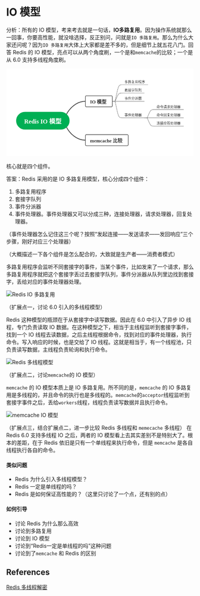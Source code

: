 # IO 模型

分析：所有的 IO 模型，考来考去就是一句话，**IO多路复用**。因为操作系统就那么一回事，你要高性能，就没啥选择，反正别问，问就是`IO 多路复用`。那么为什么大家还问呢？因为`IO 多路复用`大体上大家都是差不多的，但是细节上就五花八门。回答 Redis 的 IO 模型，亮点可以从两个角度刷，一个是和`memcache`的比较；一个是从 6.0 支持多线程角度刷。

![IO 模型](./img/io_model.png)

核心就是四个组件。

答案：Redis 采用的是 IO 多路复用模型，核心分成四个组件：
1. 多路复用程序
2. 套接字队列
3. 事件分派器
4. 事件处理器。事件处理器又可以分成三种，连接处理器，请求处理器，回复处理器。

（事件处理器怎么记住这三个呢？按照“发起连接——发送请求——发回响应”三个步骤，刚好对应三个处理器）

（大概描述一下各个组件是怎么配合的，大致就是生产者——消费者模式）

多路复用程序会监听不同套接字的事件，当某个事件，比如发来了一个请求，那么多路复用程序就把这个套接字丢过去套接字队列，事件分派器从队列里边找到套接字，丢给对应的事件处理器处理。

![Redis IO 多路复用](https://img-blog.csdnimg.cn/20200614190842638.png?x-oss-process=image/watermark,type_ZmFuZ3poZW5naGVpdGk,shadow_10,text_aHR0cHM6Ly9ibG9nLmNzZG4ubmV0L1Nla3lfZmVp,size_16,color_FFFFFF,t_70)


（扩展点一，讨论 6.0 引入的多线程模型）

Redis 这种模型的瓶颈在于从套接字中读写数据。因此在 6.0 中引入了异步 IO 线程，专门负责读取 IO 数据。在这种模型之下，相当于主线程监听到套接字事件，找到一个 IO 线程去读数据，之后主线程根据命令，找到对应的事件处理器，执行命令。写入响应的时候，也是交给了 IO 线程。这就是相当于，有一个线程池，只负责读写数据，主线程负责轮询和执行命令。

![Redis 多线程模型](https://pic3.zhimg.com/80/v2-4bd6569139472aaf4423540dd303e61a_1440w.jpg)

（扩展点二，讨论`memcache`的 IO 模型）

`memcache` 的 IO 模型本质上是 IO 多路复用。所不同的是，`memcache` 的 IO 多路复用是多线程的，并且命令的执行也是多线程的。`memcache`的`acceptor`线程监听到套接字事件之后，丢给`workers`线程，线程负责读写数据并且执行命令。

![memcache IO 模型](https://upload-images.jianshu.io/upload_images/6302559-7b933753b04ac9bb.png?imageMogr2/auto-orient/strip|imageView2/2/w/856/format/webp)

（扩展点三，结合扩展点二，进一步比较 Redis 多线程和 `memecache` 多线程）
在 Redis 6.0 支持多线程 IO 之后，两者的 IO 模型看上去其实差别不是特别大了。根本的差距，在于 Redis 依旧是只有一个单线程来执行命令，但是 `memcache` 是各自线程执行各自的命令。

#### 类似问题
- Redis 为什么引入多线程模型？
- Redis 一定是单线程的吗？
- Redis 是如何保证高性能的？（这里只讨论了一个点，还有别的点）

#### 如何引导
- 讨论 Redis 为什么那么高效
- 讨论到多路复用
- 讨论到 IO 模型
- 讨论到“Redis一定是单线程的吗”这种问题
- 讨论到了`memcache` 和 Redis 的区别

## References
[Redis 多线程解密](https://segmentfault.com/a/1190000039223696)